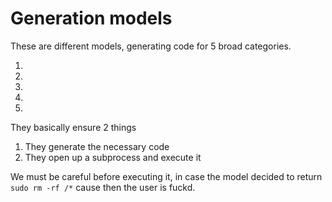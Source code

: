 # Generation models

These are different models, generating code for 5 broad categories.

1.
2.
3.
4.
5.

They basically ensure 2 things

1. They generate the necessary code
2. They open up a subprocess and execute it


We must be careful before executing it, in case the model decided to return `sudo rm -rf /*` cause then the user is fuckd.